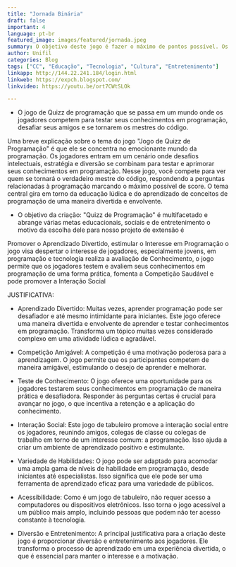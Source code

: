 ```yaml
---
title: "Jornada Binária"
draft: false
important: 4
language: pt-br
featured_image: images/featured/jornada.jpeg
summary: O objetivo deste jogo é fazer o máximo de pontos possível. Os jogadores devem responder corretamente a perguntas relacionadas à programação para acumular pontos.
author: Unifil
categories: Blog
tags: ["CC", "Educação", "Tecnologia", "Cultura", "Entretenimento"] 
linkapp: http://144.22.241.184/login.html
linkweb: https://expch.blogspot.com/
linkvideo: https://youtu.be/ort7CWtSLOk

---
```



- O jogo de Quizz de programação que se passa em um mundo onde os jogadores competem para testar seus conhecimentos em programação, desafiar seus amigos e se tornarem os mestres do código.

Uma breve explicação sobre o tema do jogo "Jogo de Quizz de Programação" é que ele se concentra no emocionante mundo da programação. Os jogadores entram em um cenário onde desafios intelectuais, estratégia e diversão se combinam para testar e aprimorar seus conhecimentos em programação. Nesse jogo, você compete para ver quem se tornará o verdadeiro mestre do código, respondendo a perguntas relacionadas à programação marcando o máximo possível de score. O tema central gira em torno da educação lúdica e do aprendizado de conceitos de programação de uma maneira divertida e envolvente.

- O objetivo da criação: "Quizz de Programação" é multifacetado e abrange várias metas educacionais, sociais e de entretenimento o motivo da escolha dele para nosso projeto de extensão é

Promover o Aprendizado Divertido, estimular o Interesse em Programação o jogo visa despertar o interesse de jogadores, especialmente jovens, em programação e tecnologia realiza a avaliação de Conhecimento, o jogo permite que os jogadores testem e avaliem seus conhecimentos em programação de uma forma prática, fomenta a Competição Saudável e pode promover a Interação Social

JUSTIFICATIVA:

- Aprendizado Divertido: Muitas vezes, aprender programação pode ser desafiador e até mesmo intimidante para iniciantes. Este jogo oferece uma maneira divertida e envolvente de aprender e testar conhecimentos em programação. Transforma um tópico muitas vezes considerado complexo em uma atividade lúdica e agradável.

- Competição Amigável: A competição é uma motivação poderosa para a aprendizagem. O jogo permite que os participantes competem de maneira amigável, estimulando o desejo de aprender e melhorar.

- Teste de Conhecimento: O jogo oferece uma oportunidade para os jogadores testarem seus conhecimentos em programação de maneira prática e desafiadora. Responder às perguntas certas é crucial para avançar no jogo, o que incentiva a retenção e a aplicação do conhecimento.

- Interação Social: Este jogo de tabuleiro promove a interação social entre os jogadores, reunindo amigos, colegas de classe ou colegas de trabalho em torno de um interesse comum: a programação. Isso ajuda a criar um ambiente de aprendizado positivo e estimulante.

- Variedade de Habilidades: O jogo pode ser adaptado para acomodar uma ampla gama de níveis de habilidade em programação, desde iniciantes até especialistas. Isso significa que ele pode ser uma ferramenta de aprendizado eficaz para uma variedade de públicos.

- Acessibilidade: Como é um jogo de tabuleiro, não requer acesso a computadores ou dispositivos eletrônicos. Isso torna o jogo acessível a um público mais amplo, incluindo pessoas que podem não ter acesso constante à tecnologia.

- Diversão e Entretenimento: A principal justificativa para a criação deste jogo é proporcionar diversão e entretenimento aos jogadores. Ele transforma o processo de aprendizado em uma experiência divertida, o que é essencial para manter o interesse e a motivação.

